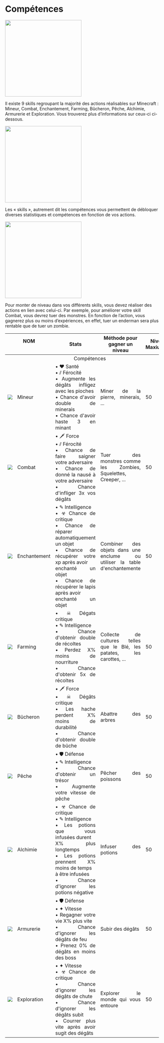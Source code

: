 # Compétences
<div class="ir-container">
    <div class="ir-thumb-r"><img src="../img/skills/IR-SKILLS-menu-général.jpg" width="250" height="250"/></div>
    <div class="content">
        <p class="paragraph">Il existe 9 skills regroupant la majorité des actions réalisables sur Minecraft : Mineur, Combat, Enchantement, Farming, Bûcheron, Pêche, Alchimie, Armurerie et Exploration. Vous trouverez plus d’informations sur ceux-ci ci-dessous.      </p></div>
</div>

<div class="ir-container">
    <div class="ir-thumb-l"><img src="../img/skills/IR-SKILLS-menu-stats.jpg" width="250" height="250"/></div>
    <div class="content-l">
        <p class="paragraph">Les « skills », autrement dit les compétences vous permettent de débloquer diverses statistiques et compétences en fonction de vos actions.  </p></div>
</div>

<div class="ir-container">
    <div class="ir-thumb-r"><img src="../img/skills/IR-SKILLS-menu-combat.jpg" width="250" height="250"/></div>
    <div class="content">
        <p class="paragraph">Pour monter de niveau dans vos différents skills, vous devez réaliser des actions en lien avec celui-ci. Par exemple, pour améliorer votre skill Combat, vous devrez tuer des monstres. En fonction de l’action, vous gagnerez plus ou moins d’expériences, en effet, tuer un enderman sera plus rentable que de tuer un zombie.  </p></div>
</div>

<table style="undefined;table-layout: fixed; width: 100%; text-align:justify">
    <colgroup>
        <col style="width: 86px;">
        <col style="width: 110px;">
        <col style="width: 707px;">
        <col style="width: 413px;">
        <col>
    </colgroup>
    <thead>
    <tr>
        <th colspan="2"><center>NOM</center><br></th>
        <th><center>Stats</center></th>
        <th><center>Méthode pour gagner un niveau</center></th>
        <th><center>Niveau Maxiumum</center></th>
    </tr>
    </thead>
    <tbody>
    <tr>
        <td colspan="5"><center>Compétences</center></td>
    </tr>
    <tr>
        <td><v><img src="../img/minecraft/32x/item/diamond_pickaxe.svg"></v></td>
        <td><v>Mineur</v></td>
        <td>
            <v>
                • ♥ Santé<br>
                • ⫽ Férocité<br>
                • Augmente les dégâts infligez avec les pioches<br>
                • Chance d'avoir double de minerais<br>
                • Chance d'avoir haste 3 en minant
            </v>
        </td>
        <td><v>Miner de la pierre, minerais, ...</v></td>
        <td><v>50</v></td>
    </tr>
    <tr>
        <td><v><img src="../img/minecraft/32x/item/netherite_sword.svg" ></v></td>
        <td><v>Combat</v></td>
        <td>
            • 🗡 Force<br>
            • ⫽ Férocité<br>
            • Chance de faire saigner votre adversaire<br>
            • Chance de donné la nausé à votre adversaire <br>
            • Chance d'infliger 3x vos dégâts<br>
            <!--  <li>Chance d'enlever l'invulnérabilité de votre adversaire</li> -->
        </td>
        <td><v>Tuer des monstres comme les Zombies, Squelettes, Creeper, ...</v></td>
        <td><span class="v">50</span></td>
    </tr>
    <tr>
        <td><v><img src="../img/minecraft/32x/block/enchanting_table_side.svg"></v></td>
        <td><v>Enchantement</v></td>
        <td>
            <v>
                • ✎ Intelligence<br>
                • ☣ Chance de critique<br>
                • Chance de réparer automatiquement un objet<br>
                • Chance de récupérer votre xp après avoir<br>enchanté un objet<br>
                • Chance de récupérer le lapis après avoir<br>enchanté un objet
            </v>
        </td>
        <td><v>Combiner des objets dans une enclume ou utiliser la table d'enchantemente</v></td>
        <td><span class="v">50</span></td>
    </tr>
    <tr>
        <td><v><img src="../img/minecraft/32x/item/netherite_hoe.svg"></v></td>
        <td><v>Farming</v></td>
        <td>
            <v>
                • ☠ Dégats critique<br>
                • ✎ Intelligence<br>
                • Chance d'obtenir double de récoltes<br>
                • Perdez X% moins de nourriture<br>
                • Chance d'obtenir 5x de récoltes
            </v>
        </td>
        <td><v>Collecte de cultures telles que le Blé, les patates, les carottes, ...</v></td>
        <td><span class="v">50</span></td>
    </tr>
    <tr>
        <td><v><img src="../img/minecraft/32x/item/netherite_axe.svg"></v></td>
        <td><v>Bûcheron</v></td>
        <td><v>
            • 🗡 Force<br>
            • ☠ Dégâts critique<br>
            • Les hache perdent X% moins de durabilité<br>
            • Chance d'obtenir double de bûche
        </v></td>
        <td><v>Abattre des arbres</v></td>
        <td><span class="v">50</span></td>
    </tr>
    <tr>
        <td><v><img src="../img/minecraft/32x/item/fishing_rod.svg"></v></td>
        <td><v>Pêche</v></td>
        <td><v>
            • 🛡 Défense<br>
            • ✎ Intelligence<br>
            • Chance d'obtenir un trésor<br>
            • Augmente votre vitesse de pêche
        </v></td>
        <td><v>Pêcher des poissons</v></td>
        <td><span class="v">50</span></td>
    </tr>
    <tr>
        <td><v><img src="../img/minecraft/32x/block/brewing_stand.svg"></v></td>
        <td><v>Alchimie</v></td>
        <td><v>
            • ☣ Chance de critique<br>
            • ✎ Intelligence<br>
            • Les potions que vous infusées durent<br>X% plus longtemps<br>
            • Les potions prennent X% moins de temps<br>à être infusées<br>
            • Chance d'ignorer les potions négative
        </v></td>
        <td><v>Infuser des potions</v></td>
        <td><span class="v">50</span></td>
    </tr>
    <tr>
        <td><v><img src="../img/minecraft/32x/item/netherite_chestplate.svg"></v></td>
        <td><v>Armurerie</v></td>
        <td><v>
            • 🛡 Défense<br>
            • ✦ Vitesse<br>
            • Regagner votre vie X% plus vite<br>
            • Chance d'ignorer les dégâts de feu<br>
            • Prenez 0% de dégâts en moins des boss
        </v></td>
        <td><v>Subir des dégâts</v></td>
        <td><span class="v">50</span></td>
    </tr>
    <tr>
        <td><v><img src="../img/minecraft/32x/item/iron_boots.svg"></v></td>
        <td><v>Exploration</v></td>
        <td><v>
            • ✦ Vitesse<br>
            • ☣ Chance de critique<br>
            • Chance d'ignorer les dégâts de chute<br>
            • Chance d'ignorer les dégâts subit<br>
            • Courrer plus vite après avoir sugit des dégâts
        </v></td>
        <td><v>Explorer le monde qui vous entoure</v></td>
        <td><span class="v">50</span></td>
    </tr>
    </tbody>
</table>
